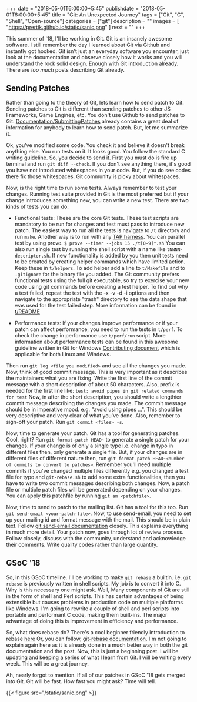 +++
date = "2018-05-01T6:00:00+5:45"
publishdate = "2018-05-01T6:00:00+5:45"
title = "Git: An Unexpected Journey"
tags = ["Git", "C", "Shell", "Open-source"]
categories = ["git"]
description = ""
images = [
    "https://prertik.github.io/static/sanic.png"
]
next = ""
+++

This summer of '18, I'll be working in Git. Git is an insanely
awesome software. I still remember the day I learned about Git via
Github and instantly got hooked. Git isn't just an everyday software
you encounter, just look at the documentation and observe closely
how it works and you will understand the rock solid design.
Enough with Git introduction already. There are _too_ _much_ posts
describing Git already.

## Sending Patches

Rather than going to the theory of Git, lets learn how to send patch
to Git. Sending patches to Git is different than sending patches to
other JS Frameworks, Game Engines, etc. You don't use Github to send
patches to Git. [Documentation/SubmittingPatches](https://github.com/git/git/blob/master/Documentation/SubmittingPatches)
already contains a great deal of information for anybody to learn
how to send patch.
But, let me summarize it.

Ok, you've modified some code. You check it and believe it doesn't break
anything else. You run tests on it. It looks good. You follow the
standard C writing guideline. So, you decide to send it.
First you must do is fire up terminal and run `git diff --check`.
If you don't see anything there, it's good you have not introduced
whitespaces in your code. But, if you do see codes there fix
those whitespaces. Git community is picky about whitespaces.

Now, is the right time to run some tests. Always remember to test your
changes. Running test suite provided in Git is the most preferred but
if your change introduces something new, you can write a new test.
There are two kinds of tests you can do:

* Functional tests: These are the core Git tests. These test scripts
are mandatory to be run for changes and test must pass to introduce
new patch. The easiest way to run all the tests is navigate to `/t`
directory and run `make`. Another way is to run with any [TAP harness](https://testanything.org/).
You can parallel test by using prove.
`$ prove --timer --jobs 15 ./t[0-9]*.sh`
You can also run single test by running the shell script with a name
like `tNNNN-descriptor.sh`. If new functionality is added by you then
unit tests need to be created by creating helper commands which have
limited action. Keep these in `t/helpers`. To add helper add a line to
`t/Makefile` and to `.gitignore` for the binary file you added. The Git
community prefers functional tests using the full git executable, so try
to exercise your new code using git commands before creating a test helper.
To find out why a test failed, repeat the test with the -x -v -d -i options
and then navigate to the appropriate "trash" directory to see the data shape
that was used for the test failed step. More information can be found in [t/README](https://github.com/git/git/blob/master/t/README)

* Performance tests: If your changes improve performance or if your patch
can affect performance, you need to run the tests in `t/perf`. To check the
change in performance use `t/perf/run` script.
More information about performance tests can be found in this awesome guideline
written in Git for Windows [Contributing document](https://github.com/git-for-windows/git/blob/master/CONTRIBUTING.md#performance-tests)
which is applicable for both Linux and Windows.

Then run `git log <file you modified>` and see all the changes you made.
Now, think of good commit message. This is very important as it
describes the maintainers what you are fixing. Write the first line
of the commit message with a short description of about 50 characters.
Also, prefix is needed for the first line like:
`test: avoid pipes in git related commands for test`
Now, in after the short description, you should write a lengthier
commit message describing the changes you made. The commit message
should be in imperative mood. e.g. "avoid using pipes ...".
This should be very descriptive and very clear of what you've done.
Also, remember to sign-off your patch. Run `git commit <files> -s`.

Now, time to generate your patch. Git has a tool for generating patches.
Cool, right? Run `git format-patch HEAD~` to generate a single patch
for your changes. If your change is of only a single type i.e. change
in typo in different files then, only generate a single file. But, if
your changes are in different files of different nature then, run
`git format-patch HEAD~<number of commits to convert to patches>`.
Remember you'll need multiple commits if you've changed multiple files
differently e.g. you changed a test file for typo and `git-rebase.sh`
to add some extra functionalities, then you have to write two commit
messages describing both changes.
Now, a patch file or multiple patch files will be generated depending
on your changes. You can apply this patchfile by running `git am <patchfile>`.

Now, time to send to patch to the mailing list. Git has a tool for this
too. Run `git send-email <your-patch-file>`. Now, to use send-email, you need
to set up your mailing id and format message with the mail. This should be
in plain text. Follow [git send-email documentation](https://git-scm.com/docs/git-send-email)
closely. This explains everything in much more detail.
Your patch now, goes through lot of review process. Follow closely,
discuss with the community, understand and acknowledge their comments.
Write quality codes rather than large quantity.


## GSoC '18

So, in this GSoC timeline. I'll be working to make `git rebase` a builtin.
i.e. `git rebase` is previously written in shell scripts. My job is to convert
it into C.
Why is this necessary one might ask.
Well, Many components of Git are still in the form of shell and Perl scripts.
This has certain advantages of being extensible but causes problems in production
code on multiple platforms like Windows. I'm going to rewrite a couple of shell
and perl scripts into portable and performant C code, making them built-ins.
The major advantage of doing this is improvement in efficiency and performance.

So, what does rebase do?
There's a cool beginner friendly introduction to rebase [here](https://dev.to/maxwell_dev/the-git-rebase-introduction-i-wish-id-had)
Or, you can follow, [git-rebase documentation](https://git-scm.com/docs/git-rebase).
I'm not going to explain again here as it is already done in a much
better way in both the git documentation and the post.
Now, this is just a beginning post. I will be updating and keeping
a series of what I learn from Git. I will be writing every week.
This will be a great journey.

Ah, nearly forgot to mention. If all of our patches in GSoC '18 gets
merged into Git. Git will be fast. How fast you might ask? Time will tell.

{{< figure src="/static/sanic.png" >}}
